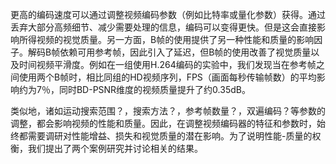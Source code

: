 更高的编码速度可以通过调整视频编码参数（例如比特率或量化参数）获得。通过丢弃大部分高频细节、减少需要处理的信息，编码可以变得更快。但是这会直接影响所得视频的视觉质量。另一方面，B帧的使用提供了另一种性能和质量的影响因子。解码B帧依赖可用参考帧，因此引入了延迟，但B帧的使用改善了视觉质量以及时间视频平滑度。例如在一组使用H.264编码的实验中，我们发现当在参考帧之间使用两个B帧时，相比同组的HD视频序列，FPS（画面每秒传输帧数）的平均影响约为7％，同时BD-PSNR维度的视频质量提升了约0.35dB。

类似地，诸如运动搜索范围？，搜索方法？，参考帧数量？，双遍编码？等参数的调整，都会影响视频的性能和质量。因此，在调整视频编码器的特征和参数时，始终都需要调研对性能增益、损失和视觉质量的潜在影响。为了说明性能-质量的权衡，我们提出了两个案例研究并讨论相关的结果。